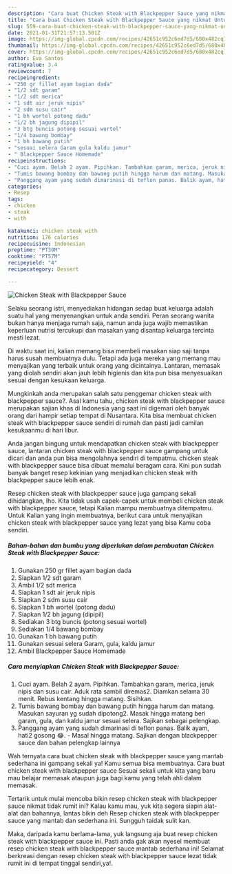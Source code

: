 ```yaml
---
description: "Cara buat Chicken Steak with Blackpepper Sauce yang nikmat Untuk Jualan"
title: "Cara buat Chicken Steak with Blackpepper Sauce yang nikmat Untuk Jualan"
slug: 559-cara-buat-chicken-steak-with-blackpepper-sauce-yang-nikmat-untuk-jualan
date: 2021-01-31T21:57:13.501Z
image: https://img-global.cpcdn.com/recipes/42651c952c6ed7d5/680x482cq70/chicken-steak-with-blackpepper-sauce-foto-resep-utama.jpg
thumbnail: https://img-global.cpcdn.com/recipes/42651c952c6ed7d5/680x482cq70/chicken-steak-with-blackpepper-sauce-foto-resep-utama.jpg
cover: https://img-global.cpcdn.com/recipes/42651c952c6ed7d5/680x482cq70/chicken-steak-with-blackpepper-sauce-foto-resep-utama.jpg
author: Eva Santos
ratingvalue: 3.4
reviewcount: 7
recipeingredient:
- "250 gr fillet ayam bagian dada"
- "1/2 sdt garam"
- "1/2 sdt merica"
- "1 sdt air jeruk nipis"
- "2 sdm susu cair"
- "1 bh wortel potong dadu"
- "1/2 bh jagung dipipil"
- "3 btg buncis potong sesuai wortel"
- "1/4 bawang bombay"
- "1 bh bawang putih"
- "sesuai selera Garam gula kaldu jamur"
- " Blackpepper Sauce Homemade"
recipeinstructions:
- "Cuci ayam. Belah 2 ayam. Pipihkan. Tambahkan garam, merica, jeruk nipis dan susu cair. Aduk rata sambil diremas2. Diamkan selama 30 menit. Rebus kentang hingga matang. Sisihkan."
- "Tumis bawang bombay dan bawang putih hingga harum dan matang. Masukan sayuran yg sudah dipotong2. Masak hingga matang beri garam, gula, dan kaldu jamur sesuai selera. Sajikan sebagai pelengkap."
- "Panggang ayam yang sudah dimarinasi di teflon panas. Balik ayam, hati2 gosong 😂.  Masal hingga matang. Sajikan dengan blackpepper sauce dan bahan pelengkap lainnya"
categories:
- Resep
tags:
- chicken
- steak
- with

katakunci: chicken steak with 
nutrition: 176 calories
recipecuisine: Indonesian
preptime: "PT30M"
cooktime: "PT57M"
recipeyield: "4"
recipecategory: Dessert

---
```



![Chicken Steak with Blackpepper Sauce](https://img-global.cpcdn.com/recipes/42651c952c6ed7d5/680x482cq70/chicken-steak-with-blackpepper-sauce-foto-resep-utama.jpg)

Selaku seorang istri, menyediakan hidangan sedap buat keluarga adalah suatu hal yang menyenangkan untuk anda sendiri. Peran seorang  wanita bukan hanya menjaga rumah saja, namun anda juga wajib memastikan keperluan nutrisi tercukupi dan masakan yang disantap keluarga tercinta mesti lezat.

Di waktu  saat ini, kalian memang bisa membeli masakan siap saji tanpa harus susah membuatnya dulu. Tetapi ada juga mereka yang memang mau menyajikan yang terbaik untuk orang yang dicintainya. Lantaran, memasak yang diolah sendiri akan jauh lebih higienis dan kita pun bisa menyesuaikan sesuai dengan kesukaan keluarga. 



Mungkinkah anda merupakan salah satu penggemar chicken steak with blackpepper sauce?. Asal kamu tahu, chicken steak with blackpepper sauce merupakan sajian khas di Indonesia yang saat ini digemari oleh banyak orang dari hampir setiap tempat di Nusantara. Kita bisa membuat chicken steak with blackpepper sauce sendiri di rumah dan pasti jadi camilan kesukaanmu di hari libur.

Anda jangan bingung untuk mendapatkan chicken steak with blackpepper sauce, lantaran chicken steak with blackpepper sauce gampang untuk dicari dan anda pun bisa mengolahnya sendiri di tempatmu. chicken steak with blackpepper sauce bisa dibuat memalui beragam cara. Kini pun sudah banyak banget resep kekinian yang menjadikan chicken steak with blackpepper sauce lebih enak.

Resep chicken steak with blackpepper sauce juga gampang sekali dihidangkan, lho. Kita tidak usah capek-capek untuk membeli chicken steak with blackpepper sauce, tetapi Kalian mampu membuatnya ditempatmu. Untuk Kalian yang ingin membuatnya, berikut cara untuk menyajikan chicken steak with blackpepper sauce yang lezat yang bisa Kamu coba sendiri.

<!--inarticleads1-->

##### Bahan-bahan dan bumbu yang diperlukan dalam pembuatan Chicken Steak with Blackpepper Sauce:

1. Gunakan 250 gr fillet ayam bagian dada
1. Siapkan 1/2 sdt garam
1. Ambil 1/2 sdt merica
1. Siapkan 1 sdt air jeruk nipis
1. Siapkan 2 sdm susu cair
1. Siapkan 1 bh wortel (potong dadu)
1. Siapkan 1/2 bh jagung (dipipil)
1. Sediakan 3 btg buncis (potong sesuai wortel)
1. Sediakan 1/4 bawang bombay
1. Gunakan 1 bh bawang putih
1. Gunakan sesuai selera Garam, gula, kaldu jamur
1. Ambil  Blackpepper Sauce Homemade




<!--inarticleads2-->

##### Cara menyiapkan Chicken Steak with Blackpepper Sauce:

1. Cuci ayam. Belah 2 ayam. Pipihkan. Tambahkan garam, merica, jeruk nipis dan susu cair. Aduk rata sambil diremas2. Diamkan selama 30 menit. Rebus kentang hingga matang. Sisihkan.
1. Tumis bawang bombay dan bawang putih hingga harum dan matang. Masukan sayuran yg sudah dipotong2. Masak hingga matang beri garam, gula, dan kaldu jamur sesuai selera. Sajikan sebagai pelengkap.
1. Panggang ayam yang sudah dimarinasi di teflon panas. Balik ayam, hati2 gosong 😂.  - Masal hingga matang. Sajikan dengan blackpepper sauce dan bahan pelengkap lainnya




Wah ternyata cara buat chicken steak with blackpepper sauce yang mantab sederhana ini gampang sekali ya! Kamu semua bisa membuatnya. Cara buat chicken steak with blackpepper sauce Sesuai sekali untuk kita yang baru mau belajar memasak ataupun juga bagi kamu yang telah ahli dalam memasak.

Tertarik untuk mulai mencoba bikin resep chicken steak with blackpepper sauce nikmat tidak rumit ini? Kalau kamu mau, yuk kita segera siapin alat-alat dan bahannya, lantas bikin deh Resep chicken steak with blackpepper sauce yang mantab dan sederhana ini. Sungguh taidak sulit kan. 

Maka, daripada kamu berlama-lama, yuk langsung aja buat resep chicken steak with blackpepper sauce ini. Pasti anda gak akan nyesel membuat resep chicken steak with blackpepper sauce mantab sederhana ini! Selamat berkreasi dengan resep chicken steak with blackpepper sauce lezat tidak rumit ini di tempat tinggal sendiri,ya!.

